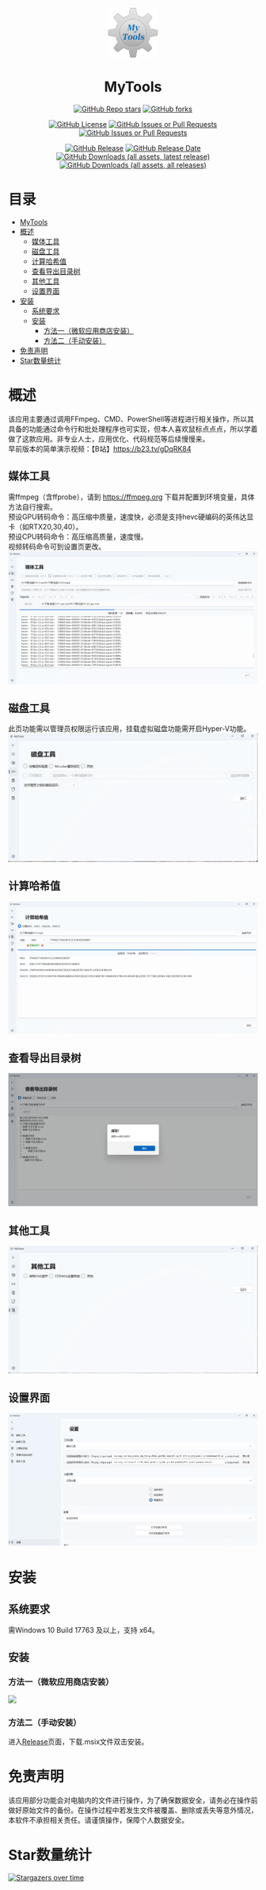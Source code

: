<p align="center">
<img src="Images/Logo/MyTools.png" width="100px"/>
</p>
<div align="center">

# MyTools
[![GitHub Repo stars](https://img.shields.io/github/stars/Nostalgia-WZQ/MyTools?style=flat)](https://github.com/Nostalgia-WZQ/MyTools/stargazers)
[![GitHub forks](https://img.shields.io/github/forks/Nostalgia-WZQ/MyTools)](https://github.com/Nostalgia-WZQ/MyTools/forks)

[![GitHub License](https://img.shields.io/github/license/Nostalgia-WZQ/MyTools)](https://github.com/Nostalgia-WZQ/MyTools/blob/master/LICENSE.txt)
[![GitHub Issues or Pull Requests](https://img.shields.io/github/issues/Nostalgia-WZQ/MyTools)](https://github.com/Nostalgia-WZQ/MyTools/issues?q=is%3Aopen+is%3Aissue)
[![GitHub Issues or Pull Requests](https://img.shields.io/github/issues-closed/Nostalgia-WZQ/MyTools)](https://github.com/Nostalgia-WZQ/MyTools/issues?q=is%3Aissue+is%3Aclosed)

[![GitHub Release](https://img.shields.io/github/v/release/Nostalgia-WZQ/MyTools)](https://github.com/Nostalgia-WZQ/MyTools/releases)
[![GitHub Release Date](https://img.shields.io/github/release-date/Nostalgia-WZQ/MyTools)](https://github.com/Nostalgia-WZQ/MyTools/releases/latest)
[![GitHub Downloads (all assets, latest release)](https://img.shields.io/github/downloads/Nostalgia-WZQ/MyTools/latest/total)](https://github.com/Nostalgia-WZQ/MyTools/releases/latest)
[![GitHub Downloads (all assets, all releases)](https://img.shields.io/github/downloads/Nostalgia-WZQ/MyTools/total)](https://github.com/Nostalgia-WZQ/MyTools/releases) 
</div>

# 目录
- [MyTools](#MyTools)
- [概述](#概述)
	- [媒体工具](#媒体工具)
	- [磁盘工具](#磁盘工具)
	- [计算哈希值](#计算哈希值)
	- [查看导出目录树](#查看导出目录树)
	- [其他工具](#其他工具)
	- [设置界面](#设置界面)
- [安装](#安装)
	- [系统要求](#系统要求)
	- [安装](#安装)
		- [方法一（微软应用商店安装）](#方法一（微软应用商店安装）)
		- [方法二（手动安装）](#方法二（手动安装）)
- [免责声明](#免责声明)
- [Star数量统计](#Star数量统计)

# 概述
该应用主要通过调用FFmpeg、CMD、PowerShell等进程进行相关操作，所以其具备的功能通过命令行和批处理程序也可实现，但本人喜欢鼠标点点点，所以学着做了这款应用。非专业人士，应用优化、代码规范等后续慢慢来。   
早前版本的简单演示视频：【B站】https://b23.tv/gDqRK84
## 媒体工具
需ffmpeg（含ffprobe），请到 https://ffmpeg.org 下载并配置到环境变量，具体方法自行搜索。  
预设GPU转码命令：高压缩中质量，速度快，必须是支持hevc硬编码的英伟达显卡（如RTX20,30,40）。     
预设CPU转码命令：高压缩高质量，速度慢。    
视频转码命令可到设置页更改。    
![媒体工具](Images/Screenshots/媒体工具.png)
## 磁盘工具
此页功能需以管理员权限运行该应用，挂载虚拟磁盘功能需开启Hyper-V功能。
![磁盘工具](Images/Screenshots/磁盘工具.png)
## 计算哈希值
![计算哈希值](Images/Screenshots/计算哈希值.png)
## 查看导出目录树
![查看导出目录树](Images/Screenshots/查看导出目录树.png)
## 其他工具
![其他工具](Images/Screenshots/其他工具.png)
## 设置界面
![设置](Images/Screenshots/设置.png)
# 安装
## 系统要求
需Windows 10 Build 17763 及以上，支持 x64。
## 安装
### 方法一（微软应用商店安装）

<a href="https://apps.microsoft.com/detail/9p8kkslj76g3?referrer=appbadge&mode=direct">
	<img src="https://get.microsoft.com/images/en-us%20dark.svg" width="200"/>
</a>

### 方法二（手动安装）
进入[Release](https://github.com/Nostalgia-WZQ/MyTools/releases)页面，下载.msix文件双击安装。
# 免责声明
该应用部分功能会对电脑内的文件进行操作，为了确保数据安全，请务必在操作前做好原始文件的备份。在操作过程中若发生文件被覆盖、删除或丢失等意外情况，本软件不承担相关责任。请谨慎操作，保障个人数据安全。
# Star数量统计
[![Stargazers over time](https://starchart.cc/Nostalgia-WZQ/MyTools.svg?variant=adaptive)](https://starchart.cc/Nostalgia-WZQ/MyTools)